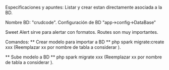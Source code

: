 Especificaciones y apuntes:
Listar y crear estan directamente asociada a la BD.

Nombre BD: "crudcode".
Configuración de BD "app->config->DataBase"

Sweet Alert sirve para alertar con formatos.
Routes son muy importantes.

Comandos:
** Crear modelo para importar a BD **
php spark migrate:create xxx (Reemplazar xx por nombre de tabla a considerar ).

** Sube modelo a BD **
php spark migrate xxx (Reemplazar xx por nombre de tabla a considerar ).
